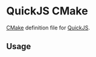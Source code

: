 # QuickJS CMake

[CMake](https://cmake.org/) definition file for [QuickJS](https://bellard.org/quickjs/).

## Usage

